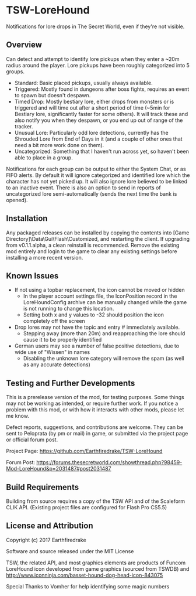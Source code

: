 # TSW-LoreHound
Notifications for lore drops in The Secret World, even if they're not visible.

## Overview
Can detect and attempt to identify lore pickups when they enter a ~20m radius around the player. Lore pickups have been roughly categorized into 5 groups.
+ Standard: Basic placed pickups, usually always available.
+ Triggered: Mostly found in dungeons after boss fights, requires an event to spawn but doesn't despawn.
+ Timed Drop: Mostly bestiary lore, either drops from monsters or is triggered and will time out after a short period of time (~5min for Bestiary lore, significantly faster for some others). It will track these and also notify you when they despawn, or you end up out of range of the tracker.
+ Unusual Lore: Particularly odd lore detections, currently has the Shrouded Lore from End of Days in it (and a couple of other ones that need a bit more work done on them).
+ Uncategorized: Something that I haven't run across yet, so haven't been able to place in a group.

Notifications for each group can be output to either the System Chat, or as FIFO alerts. By default it will ignore categorized and identified lore which the character has not yet picked up. It will also ignore lore believed to be linked to an inactive event. There is also an option to send in reports of uncategorized lore semi-automatically (sends the next time the bank is opened).

## Installation
Any packaged releases can be installed by copying the contents into [Game Directory]\Data\Gui\Flash\Customized, and restarting the client.
If upgrading from v0.1.1.alpha, a clean reinstall is recommended. Remove the existing mod entirely and login to the game to clear any existing settings before installing a more recent version.

## Known Issues
+ If not using a topbar replacement, the icon cannot be moved or hidden
  + In the player account settings file, the IconPosition record in the LoreHoundConfig archive can be manually changed while the game is not running to change this location.
  + Setting both x and y values to -32 should position the icon completely off the screen
+ Drop lores may not have the topic and entry # immediately available.
  + Stepping away (more than 20m) and reapproaching the lore should cause it to be properly identified
+ German users may see a number of false positive detections, due to wide use of "Wissen" in names
  + Disabling the unknown lore category will remove the spam (as well as any accurate detections)

## Testing and Further Developments
This is a prerelease version of the mod, for testing purposes. Some things may not be working as intended, or require further work. If you notice a problem with this mod, or with how it interacts with other mods, please let me know.

Defect reports, suggestions, and contributions are welcome. They can be sent to Peloprata (by pm or mail) in game, or submitted via the project page or official forum post.

Project Page: https://github.com/Earthfiredrake/TSW-LoreHound

Forum Post: https://forums.thesecretworld.com/showthread.php?98459-Mod-LoreHound&p=2031487#post2031487

## Build Requirements
Building from source requires a copy of the TSW API and of the Scaleform CLIK API. (Existing project files are configured for Flash Pro CS5.5)

## License and Attribution
Copyright (c) 2017 Earthfiredrake

Software and source released under the MIT License

TSW, the related API, and most graphics elements are products of Funcom
LoreHound icon developed from game graphics (sourced from TSWDB) and http://www.iconninja.com/basset-hound-dog-head-icon-843075

Special Thanks to Vomher for help identifying some magic numbers
